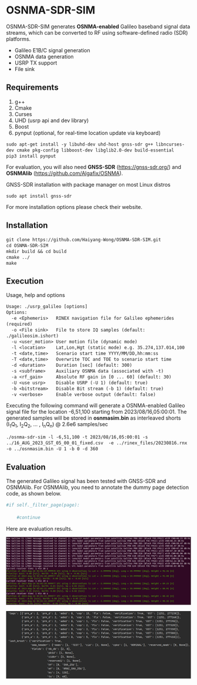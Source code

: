 # OSNMA-SDR-SIM

OSNMA-SDR-SIM generates **OSNMA-enabled** Galileo baseband signal data streams, which can be converted to RF using software-defined radio (SDR) platforms.

- Galileo E1B/C signal generation
- OSNMA data generation
- USRP TX support 
- File sink

## Requirements

1. g++
2. Cmake
3. Curses
4. UHD (usrp api and dev library)
5. Boost
6. pynput (optional, for real-time location update via keyboard)

```
sudo apt-get install -y libuhd-dev uhd-host gnss-sdr g++ libncurses-dev cmake pkg-config libboost-dev libglib2.0-dev build-essential
pip3 install pynput
```

For evaluation, you will also need **GNSS-SDR** (https://gnss-sdr.org/) and **OSNMAlib** (https://github.com/Algafix/OSNMA).

GNSS-SDR installation with package manager on most Linux distros
```
sudo apt install gnss-sdr
```
For more installation options please check their website.
## Installation
```
git clone https://github.com/Haiyang-Wong/OSNMA-SDR-SIM.git
cd OSNMA-SDR-SIM
mkdir build && cd build
cmake ../
make
```

## Execution

Usage, help and options
```
Usage: ./usrp_galileo [options]
Options:
  -e <Ephemeris>   RINEX navigation file for Galileo ephemerides (required)
  -o <File sink>   File to store IQ samples (default: ./galileosim.ishort)
  -u <user_motion> User motion file (dynamic mode)
  -l <location>    Lat,Lon,Hgt (static mode) e.g. 35.274,137.014,100
  -t <date,time>   Scenario start time YYYY/MM/DD,hh:mm:ss
  -T <date,time>   Overwrite TOC and TOE to scenario start time
  -d <duration>    Duration [sec] (default: 300)
  -s <subframe>    Auxiliary OSNMA data (associated with -t)
  -a <rf_gain>     Absolute RF gain in [0 ... 60] (default: 30)
  -U <use usrp>    Disable USRP (-U 1) (default: true)
  -b <bitstream>   Disable Bit stream (-b 1) (default: true)
  -v <verbose>     Enable verbose output (default: false)
```

Executing the following command will generate a OSNMA-enabled Galileo signal file for the location -6,51,100 starting from 2023/08/16,05:00:01. The generated samples will be stored in **osnmasim.bin** as interleaved shorts (I<sub>1</sub>Q<sub>1</sub>, I<sub>2</sub>Q<sub>2</sub>, ... , I<sub>n</sub>Q<sub>n</sub>) @ 2.6e6 samples/sec

```
./osnma-sdr-sim -l -6,51,100 -t 2023/08/16,05:00:01 -s ../16_AUG_2023_GST_05_00_01_fixed.csv  -e ../rinex_files/20230816.rnx -o ../osnmasim.bin -U 1 -b 0 -d 360
```

## Evaluation

The generated Galileo signal has been tested with GNSS-SDR and OSNMAlib. For OSNMAlib, you need to annotate the dummy page detection code, as shown below.

```python
#if self._filter_page(page):

    #continue
```

Here are evaluation results.

![](gnss-output.png)

![](osnmaLib-output.png)

